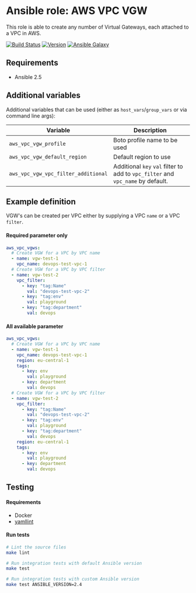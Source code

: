 # Ansible role: AWS VPC VGW

This role is able to create any number of Virtual Gateways, each attached to a VPC in AWS.

[![Build Status](https://travis-ci.org/Flaconi/ansible-role-aws-vpc-vgw.svg?branch=master)](https://travis-ci.org/Flaconi/ansible-role-aws-vpc-vgw)
[![Version](https://img.shields.io/github/tag/Flaconi/ansible-role-aws-vpc-vgw.svg)](https://github.com/Flaconi/ansible-role-aws-vpc-vgw/tags)
[![Ansible Galaxy](https://img.shields.io/ansible/role/d/25925.svg)](https://galaxy.ansible.com/Flaconi/aws-vpc-vgw/)

## Requirements

* Ansible 2.5


## Additional variables

Additional variables that can be used (either as `host_vars`/`group_vars` or via command line args):

| Variable                            | Description                  |
|-------------------------------------|------------------------------|
| `aws_vpc_vgw_profile`               | Boto profile name to be used |
| `aws_vpc_vgw_default_region`        | Default region to use        |
| `aws_vpc_vgw_vpc_filter_additional` | Additional `key` `val` filter to add to `vpc_filter` and `vpc_name` by default. |

## Example definition

VGW's can be created per VPC either by supplying a VPC `name` or a VPC `filter`.

#### Required parameter only

```yml
aws_vpc_vgws:
  # Create VGW for a VPC by VPC name
  - name: vgw-test-1
    vpc_name: devops-test-vpc-1
  # Create VGW for a VPC by VPC filter
  - name: vgw-test-2
    vpc_filter:
      - key: "tag:Name"
        val: "devops-test-vpc-2"
      - key: "tag:env"
        val: playground
      - key: "tag:department"
        val: devops
```

#### All available parameter
```yml
aws_vpc_vgws:
  # Create VGW for a VPC by VPC name
  - name: vgw-test-1
    vpc_name: devops-test-vpc-1
    region: eu-central-1
    tags:
      - key: env
        val: playground
      - key: department
        val: devops
  # Create VGW for a VPC by VPC filter
  - name: vgw-test-2
    vpc_filter:
      - key: "tag:Name"
        val: "devops-test-vpc-2"
      - key: "tag:env"
        val: playground
      - key: "tag:department"
        val: devops
    region: eu-central-1
    tags:
      - key: env
        val: playground
      - key: department
        val: devops
```


## Testing

#### Requirements

* Docker
* [yamllint](https://github.com/adrienverge/yamllint)

#### Run tests

```bash
# Lint the source files
make lint

# Run integration tests with default Ansible version
make test

# Run integration tests with custom Ansible version
make test ANSIBLE_VERSION=2.4
```
